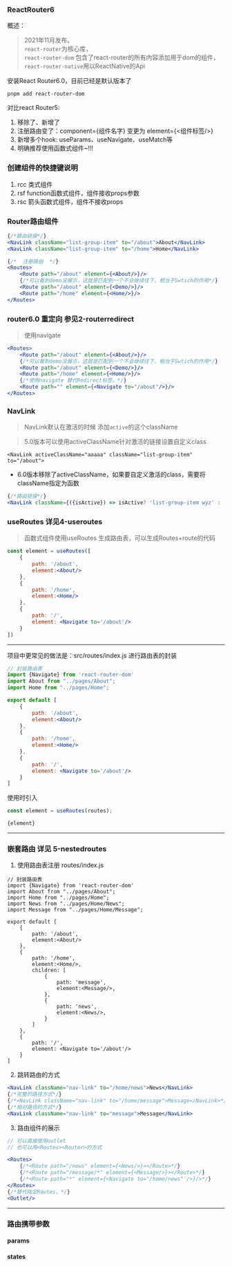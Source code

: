 ### ReactRouter6
概述：
> 2021年11月发布。  
> `react-router`为核心库，  
> `react-router-dom` 包含了react-router的所有内容添加用于dom的组件，  
> `react-router-native`用以ReactNative的Api  

安装React Router6.0，目前已经是默认版本了
```shell
pnpm add react-router-dom
```

对比react Router5:
1. 移除了<Switch/>、新增了<Routes/>
2. 注册路由变了：component={组件名字} 变更为 element={<组件标签/>}
3. 新增多个hook: useParams、useNavigate、useMatch等
4. 明确推荐使用函数式组件~!!!

### 创建组件的快捷键说明
1. rcc 类式组件
2. rsf function函数式组件，组件接收props参数
3. rsc 箭头函数式组件，组件不接收props

### Router路由组件
```jsx
{/*路由链接*/}
<NavLink className="list-group-item" to="/about">About</NavLink>
<NavLink className="list-group-item" to="/home">Home</NavLink>

{/*  注册路由  */}
<Routes>
    <Route path="/about" element={<About/>}/>
    {/*可以看到demo没展示，这就是匹配到一个不会继续往下，相当于Swtich的作用*/}
    <Route path="/about" element={<Demo/>}/>
    <Route path="/home" element={<Home/>}/>
</Routes>
```

### router6.0 重定向 参见2-routerredirect
> 使用navigate

```jsx
<Routes>
    <Route path="/about" element={<About/>}/>
    {/*可以看到demo没展示，这就是匹配到一个不会继续往下，相当于Swtich的作用*/}
    <Route path="/about" element={<Demo/>}/>
    <Route path="/home" element={<Home/>}/>
    {/*使用navigate 替代Redirect标签。*/}
    <Route path="" element={<Navigate to="/about"/>}/>
</Routes>
```

### NavLink
> NavLink默认在激活的时候 添加`active`的这个className

> 5.0版本可以使用activeClassName针对激活的链接设置自定义class     

`<NavLink activeClassName="aaaaa" className="list-group-item" to="/about">`

* 6.0版本移除了activeClassName，如果要自定义激活的class，需要将className指定为函数
```jsx
{/*路由链接*/}
<NavLink className={({isActive}) => isActive? 'list-group-item wyz' : 'list-group-item'} to="/about">About</NavLink>
```

### useRoutes 详见4-useroutes
> 函数式组件使用useRoutes 生成路由表，可以生成Routes+route的代码

```jsx
const element = useRoutes([
    {
        path: '/about',
        element:<About/>
    },
    {
        path: '/home',
        element:<Home/>
    },
    {
        path: '/',
        element: <Navigate to='/about'/>
    }
])
```
---
项目中更常见的做法是：src/routes/index.js 进行路由表的封装
```jsx
// 封装路由表
import {Navigate} from 'react-router-dom'
import About from "../pages/About";
import Home from "../pages/Home";

export default [
    {
        path: '/about',
        element:<About/>
    },
    {
        path: '/home',
        element:<Home/>
    },
    {
        path: '/',
        element: <Navigate to='/about'/>
    }
]
```

使用时引入
```jsx
const element = useRoutes(routes);

{element}
```

---
### 嵌套路由 详见 5-nestedroutes
1. 使用路由表注册 
routes/index.js
```
// 封装路由表
import {Navigate} from 'react-router-dom'
import About from "../pages/About";
import Home from "../pages/Home";
import News from "../pages/Home/News";
import Message from "../pages/Home/Message";

export default [
    {
        path: '/about',
        element:<About/>
    },
    {
        path: '/home',
        element:<Home/>,
        children: [
            {
                path: 'message',
                element:<Message/>,
            },
            {
                path: 'news',
                element:<News/>,
            }
        ]
    },
    {
        path: '/',
        element: <Navigate to='/about'/>
    }
]

```

2. 跳转路由的方式
```jsx
<NavLink className="nav-link" to="/home/news">News</NavLink>
{/*完整的路径方式*/}
{/*<NavLink className="nav-link" to="/home/message">Message</NavLink>*/}
{/*相对路径的方式*/}
<NavLink className="nav-link" to="message">Message</NavLink>

```
3. 路由组件的展示
```jsx
// 可以直接使用outlet
// 也可以用<Routes><Router>的方式

<Routes>
    {/*<Route path="/news" element={<News/>}></Route>*/}
    {/*<Route path="/message/*" element={<Message/>}></Route>*/}
    {/*<Route path="*" element={<Navigate to="/home/news" />}/>*/}
</Routes>
{/*替代指定Routes，*/}
<Outlet/>
```

---
### 路由携带参数
#### params
#### states
